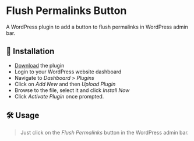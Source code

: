 # Flush Permalinks Button

A WordPress plugin to add a button to flush permalinks in WordPress admin bar.

## 💾 Installation
- [Download](https://wordpress.org/plugins) the plugin
- Login to your WordPress website dashboard
- Navigate to *Dashboard* > *Plugins*
- Click on *Add New* and then *Upload Plugin*
- Browse to the file, select it and click *Install Now*
- Click *Activate Plugin* once prompted.

## 🛠 Usage
> Just click on the *Flush Permalinks* button in the WordPress admin bar.
